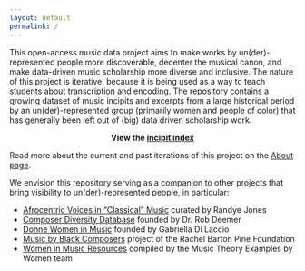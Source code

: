 ```yaml
---
layout: default
permalink: /
---
```


This open-access music data project aims to make works by un(der)-represented people more discoverable, decenter the musical canon, and make data-driven music scholarship more diverse and inclusive. The nature of this project is iterative, because it is being used as a way to teach students about transcription and encoding. The repository contains a growing dataset of music incipits and excerpts from a large historical period by an un(der)-represented group (primarily women and people of color) that has generally been left out of (big) data driven scholarship work. 

<p style="text-align: center;"><b>View the <a href="https://rebalancing-music-canon.com/_pages/incipit-index/">incipit index</a></b></p>
  
Read more about the current and past iterations of this project on the [About page](https://rebalancing-music-canon.com/about/).

We envision this repository serving as a companion to other projects that bring visibility to un(der)-represented people, in particular:

- <a href="http://afrovoices.com/collections/" target="_blank">Afrocentric Voices in “Classical” Music</a> curated by Randye Jones
- <a href="https://composerdiversity.com" target="_blank">Composer Diversity Database</a> founded by Dr. Rob Deemer
- <a href="https://donne-uk.org/" target="_blank">Donne Women in Music</a> founded by Gabriella Di Laccio
- <a href="https://www.musicbyblackcomposers.org/" target="_blank">Music by Black Composers</a> project of the Rachel Barton Pine Foundation
- <a href="https://www.musicbywomen.org/resources/resource-links/" target="_blank">Women in Music Resources</a> compiled by the Music Theory Examples by Women team

